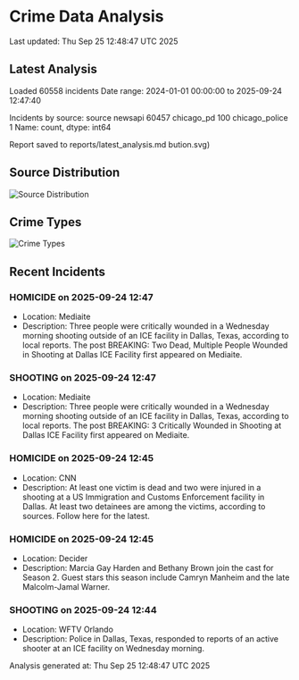 # Crime Data Analysis
Last updated: Thu Sep 25 12:48:47 UTC 2025

## Latest Analysis

Loaded 60558 incidents
Date range: 2024-01-01 00:00:00 to 2025-09-24 12:47:40

Incidents by source:
source
newsapi           60457
chicago_pd          100
chicago_police        1
Name: count, dtype: int64

Report saved to reports/latest_analysis.md
bution.svg)

## Source Distribution
![Source Distribution](images/source_distribution.svg)

## Crime Types
![Crime Types](images/crime_types.svg)

## Recent Incidents

### HOMICIDE on 2025-09-24 12:47
- Location: Mediaite
- Description: Three people were critically wounded in a Wednesday morning shooting outside of an ICE facility in Dallas, Texas, according to local reports.
The post BREAKING: Two Dead, Multiple People Wounded in Shooting at Dallas ICE Facility first appeared on Mediaite.


### SHOOTING on 2025-09-24 12:47
- Location: Mediaite
- Description: Three people were critically wounded in a Wednesday morning shooting outside of an ICE facility in Dallas, Texas, according to local reports.
The post BREAKING: 3 Critically Wounded in Shooting at Dallas ICE Facility first appeared on Mediaite.


### HOMICIDE on 2025-09-24 12:45
- Location: CNN
- Description: At least one victim is dead and two were injured in a shooting at a US Immigration and Customs Enforcement facility in Dallas. At least two detainees are among the victims, according to sources. Follow here for the latest.


### HOMICIDE on 2025-09-24 12:45
- Location: Decider
- Description: Marcia Gay Harden and Bethany Brown join the cast for Season 2. Guest stars this season include Camryn Manheim and the late Malcolm-Jamal Warner.


### SHOOTING on 2025-09-24 12:44
- Location: WFTV Orlando
- Description: Police in Dallas, Texas, responded to reports of an active shooter at an ICE facility on Wednesday morning.

Analysis generated at: Thu Sep 25 12:48:47 UTC 2025
